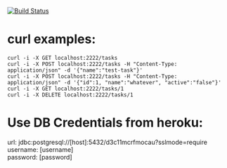 [![Build Status](https://travis-ci.org/jwojciec/task-app.svg?branch=master)](https://travis-ci.org/jwojciec/task-app)

# curl examples:
```
curl -i -X GET localhost:2222/tasks
curl -i -X POST localhost:2222/tasks -H "Content-Type: application/json" -d '{"name":"test-task"}'
curl -i -X POST localhost:2222/tasks -H "Content-Type: application/json" -d '{"id":1, "name":"whatever", "active":"false"}'
curl -i -X GET localhost:2222/tasks/1
curl -i -X DELETE localhost:2222/tasks/1
```

# Use DB Credentials from heroku:
   url: jdbc:postgresql://[host]:5432/d3c11mcrfmocau?sslmode=require     
   username: [username]  
   password: [password]

